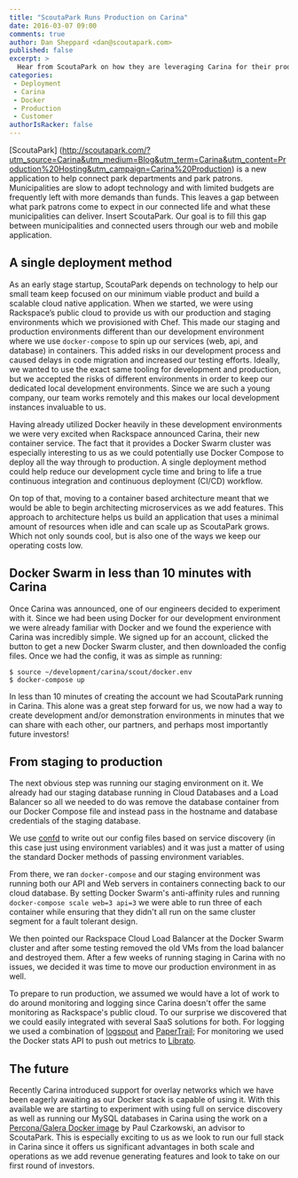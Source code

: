 ```yaml
---
title: "ScoutaPark Runs Production on Carina"
date: 2016-03-07 09:00
comments: true
author: Dan Sheppard <dan@scoutapark.com>
published: false
excerpt: >
  Hear from ScoutaPark on how they are leveraging Carina for their production application and what excites them most about the future of Carina.
categories:
 - Deployment
 - Carina
 - Docker
 - Production
 - Customer
authorIsRacker: false
---
```


[ScoutaPark] (http://scoutapark.com/?utm_source=Carina&utm_medium=Blog&utm_term=Carina&utm_content=Production%20Hosting&utm_campaign=Carina%20Production) is a new application to help connect park departments and park patrons. Municipalities are slow to adopt technology and with limited budgets are frequently left with more demands than funds. This leaves a gap between what park patrons come to expect in our connected life and what these municipalities can deliver. Insert ScoutaPark. Our goal is to fill this gap between municipalities and connected users through our web and mobile application.

## A single deployment method

As an early stage startup, ScoutaPark depends on technology to help our small team keep focused on our minimum viable product and build a scalable cloud native application. When we started, we were using Rackspace’s public cloud to provide us with our production and staging environments which we provisioned with Chef. This made our staging and production environments different than our development environment where we use `docker-compose` to spin up our services (web, api, and database) in containers. This added risks in our development process and caused delays in code migration and increased our testing efforts. Ideally, we wanted to use the exact same tooling for development and production, but we accepted the risks of different environments in order to keep our dedicated local development environments. Since we are such a young company, our team works remotely and this makes our local development instances invaluable to us.

Having already utilized Docker heavily in these development environments we were very excited when Rackspace announced Carina, their new container service. The fact that it provides a Docker Swarm cluster was especially interesting to us as we could potentially use Docker Compose to deploy all the way through to production. A single deployment method could help reduce our development cycle time and bring to life a true continuous integration and continuous deployment (CI/CD) workflow.

On top of that, moving to a container based architecture meant that we would be able to begin architecting microservices as we add features. This approach to architecture helps us build an application that uses a minimal amount of resources when idle and can scale up as ScoutaPark grows. Which not only sounds cool, but is also one of the ways we keep our operating costs low.

## Docker Swarm in less than 10 minutes with Carina

Once Carina was announced, one of our engineers decided to experiment with it. Since we had been using Docker for our development environment we were already familiar with Docker and we found the experience with Carina was incredibly simple. We signed up for an account, clicked the button to get a new Docker Swarm cluster, and then downloaded the config files.  Once we had the config, it was as simple as running:

```
$ source ~/development/carina/scout/docker.env
$ docker-compose up
```

In less than 10 minutes of creating the account we had ScoutaPark running in Carina. This alone was a great step forward for us, we now had a way to create development and/or demonstration environments in minutes that we can share with each other, our partners, and perhaps most importantly future investors!

## From staging to production

The next obvious step was running our staging environment on it. We already had our staging database running in Cloud Databases and a Load Balancer so all we needed to do was remove the database container from our Docker Compose file and instead pass in the hostname and database credentials of the staging database.

We use [confd](https://github.com/kelseyhightower/confd) to write out our config files based on service discovery (in this case just using environment variables) and it was just a matter of using the standard Docker methods of passing environment variables.

From there, we ran `docker-compose` and our staging environment was running both our API and Web servers in containers connecting back to our cloud database.  By setting Docker Swarm's anti-affinity rules and running `docker-compose scale web=3 api=3` we were able to run three of each container while ensuring that they didn't all run on the same cluster segment for a fault tolerant design.

We then pointed our Rackspace Cloud Load Balancer at the Docker Swarm cluster and after some testing removed the old VMs from the load balancer and destroyed them. After a few weeks of running staging in Carina with no issues, we decided it was time to move our production environment in as well.

To prepare to run production, we assumed we would have a lot of work to do around monitoring and logging since Carina doesn't offer the same monitoring as Rackspace's public cloud. To our surprise we discovered that we could easily integrated with several SaaS solutions for both. For logging we used a combination of [logspout](https://github.com/gliderlabs/logspout) and [PaperTrail](https://papertrailapp.com); For monitoring we used the Docker stats API to push out metrics to [Librato](librato.com).

## The future

Recently Carina introduced support for overlay networks which we have been eagerly awaiting as our Docker stack is capable of using it. With this available we are starting to experiment with using full on service discovery as well as running our MySQL databases in Carina using the work on a [Percona/Galera Docker image](https://hub.docker.com/r/paulczar/percona-galera/) by Paul Czarkowski, an advisor to ScoutaPark. This is especially exciting to us as we look to run our full stack in Carina since it offers us significant advantages in both scale and operations as we add revenue generating features and look to take on our first round of investors.
